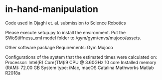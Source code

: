 # in-hand-manipulation



Code used in Ojaghi et. al. submission to Science Robotics

Please execute setup.py to install the environment. 
Put the SWoStiffness_xml model folder to /gym/gym/envs/mujoco/assets.



Other software package Requirements:
Gym 
Mujoco 
	

Configurations of the system that the estimated times were calculated on:
Processor: Intel(R) Core(TM)i9  CPU @ 3.60GHz 10 core
Installed memory (RAM): 72.00 GB
System type: iMac, macOS Catalina
Mathworks Matlab R2018a
